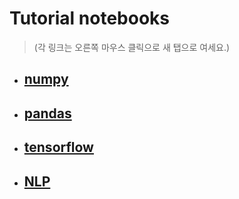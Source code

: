 # Tutorial notebooks 
> (각 링크는 오른쪽 마우스 클릭으로 새 탭으로 여세요.)

- ## <a href ="https://github.com/Redwoods/Py/tree/master/pdm2020/my-note/numpy" target="_blank" rel="noopener"> numpy</a>
- ## [pandas](https://github.com/Redwoods/Py/tree/master/pdm2020/my-note/py-pandas)
- ## [tensorflow](https://github.com/Redwoods/Py/tree/master/pdm2020/my-note/py-tensorflow)
- ## [NLP](https://github.com/Redwoods/Py/tree/master/pdm2020/my-note/pyz-NLP")

